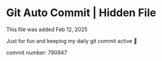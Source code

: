 # Git Auto Commit | Hidden File

This file was added Feb 12, 2025

Just for fun and keeping my daily git commit active 🤪

commit number: 790947
